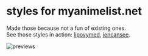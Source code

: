 # styles for myanimelist.net
Made those because not a fun of existing ones.<br>
See those styles in action:
[lipovymed](https://myanimelist.net/animelist/lipovymed),
[jencansee](https://myanimelist.net/animelist/Jencansee).

![previews](https://user-images.githubusercontent.com/55334086/137645381-9d150abd-65f8-4fda-b106-d54dba7c1f9d.jpg)
